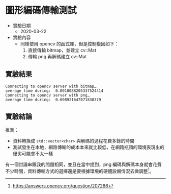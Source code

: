 # 圖形編碼傳輸測試

- 實驗日期
  - 2020-03-22
- 實驗內容
  - 同樣使用 opencv 的函式庫，但是控制變因如下：
    1. 直接傳輸 bitmap，並建立 cv::Mat
    2. 傳輸 png 再解碼建立 cv::Mat

## 實驗結果

```
Connecting to opencv server with bitmap…
average time during:  0.0010088205337524414
Connecting to opencv server with png…
average time during:  0.008921647071838379
```

## 實驗結論

推測：
- 資料轉換成 `std::vector<char>` 與解碼的過程花費多餘的時間
- 測試發生在本地，網路傳輸的成本本來就比較低，在網路瓶頸的環境表現出的優劣可能會不太一樣

有一個討論串跟我的問題相同，並且在當中提到，png 編碼與解碼本身就會花費不少時間，資料傳輸方式的選擇還是要根據環境的硬體設備情況去做調整[^encode]。


[^encode]: https://answers.opencv.org/question/207286